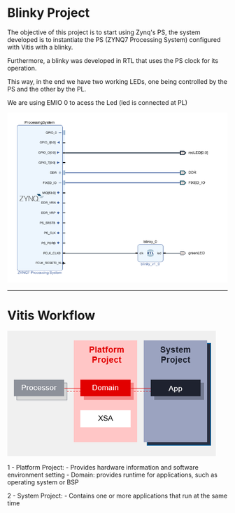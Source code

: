 # Blinky Project

The objective of this project is to start using Zynq's PS, the system developed is to instantiate the PS (ZYNQ7 Processing System) configured with Vitis with a blinky.

Furthermore, a blinky was developed in RTL that uses the PS clock for its operation.

This way, in the end we have two working LEDs, one being controlled by the PS and the other by the PL.

We are using EMIO 0 to acess the Led (led is connected at PL)

![Design](misc/Blinky.png)


---
# Vitis Workflow

![Design](misc/Vitis_workflow.png)


1 - Platform Project: 
    - Provides hardware information and software environment setting
    - Domain: provides runtime for applications, such as operating system or BSP

2 - System Project:
    - Contains one or more applications that run at the same time